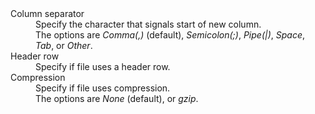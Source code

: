 <dl id="file-parse-sync-properties">
  <dlentry id="file-parse-sync-properties-delimiter">
    <dt>Column separator</dt>
    <dd>Specify the character that signals start of new column.
      <br/>The options are <em>Comma(,)</em> (default), <em>Semicolon(;)</em>, <em>Pipe(|)</em>, <em>Space</em>, <em>Tab</em>, or <em>Other</em>.</dd></dlentry>
  <dlentry id="file-parse-sync-properties-header-row">
     <dt>Header row</dt>
     <dd>Specify if file uses a header row.</dd></dlentry>
  <dlentry id="file-parse-sync-properties-copmpression">
     <dt>Compression</dt>
     <dd>Specify if file uses compression.
        <br/>The options are <em>None</em> (default), or <em>gzip</em>.</dd></dlentry></dl>    
